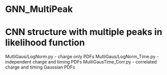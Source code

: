 # GNN_MultiPeak
# CNN structure with multiple peaks in likelihood function

MutliGaus/LogNorm.py - charge only PDFs
MutliGaus/LogNorm_Time.py - independent charge and timing PDFs
MultiGausTime_Corr.py - correlated charge and timing Gaussian PDFs
